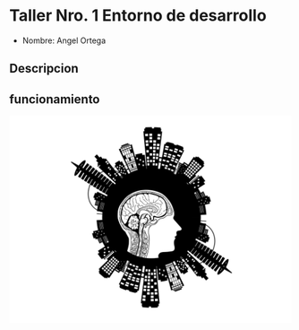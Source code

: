 # Taller Nro. 1 Entorno de desarrollo

- Nombre: Angel Ortega
## Descripcion


## funcionamiento

![](img/smart-ge3d86e7d8_1280.png)
